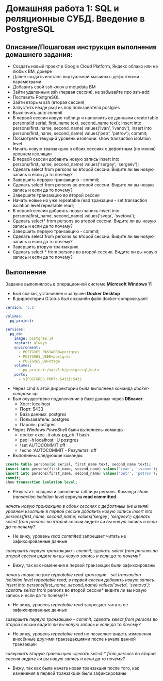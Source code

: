# Домашняя работа 1: SQL и реляционные СУБД. Введение в PostgreSQL

## Описание/Пошаговая инструкция выполнения домашнего задания:

* Создать новый проект в Google Cloud Platform, Яндекс облако или на любых ВМ, докере
* Далее создать инстанс виртуальной машины с дефолтными параметрами
* Добавить свой ssh ключ в metadata ВМ
* Зайти удаленным ssh (первая сессия), не забывайте про ssh-add
* Поставить PostgreSQL
* Зайти вторым ssh (вторая сессия)
* Запустить везде psql из под пользователя postgres
* Выключить auto commit
* В первой сессии новую таблицу и наполнить ее данными create table persons(id serial, first_name text, second_name text); insert into persons(first_name, second_name) values('ivan', 'ivanov'); insert into persons(first_name, second_name) values('petr', 'petrov'); commit;
* Посмотреть текущий уровень изоляции: show transaction isolation level
* Начать новую транзакцию в обоих сессиях с дефолтным (не меняя) уровнем изоляции
* В первой сессии добавить новую запись insert into persons(first_name, second_name) values('sergey', 'sergeev');
* Сделать select from persons во второй сессии. Видите ли вы новую запись и если да то почему?
* Завершить первую транзакцию - commit;
* Сделать select from persons во второй сессии. Видите ли вы новую запись и если да то почему?
* Завершите транзакцию во второй сессии
* Начать новые но уже repeatable read транзации - set transaction isolation level repeatable read;
* В первой сессии добавить новую запись insert into persons(first_name, second_name) values('sveta', 'svetova');
* Сделать select* from persons во второй сессии. Видите ли вы новую запись и если да то почему?
* Завершить первую транзакцию - commit;
* Сделать select from persons во второй сессии. Видите ли вы новую запись и если да то почему?
* Завершить вторую транзакцию
* Сделать select * from persons во второй сессии. Видите ли вы новую запись и если да то почему?

## Выполнение

Задание выполнялось в операционной системе **Microsoft Windows 11**

* Был скачан, установлен и запушен **Docker Desktop**
* В дирректории G:\otus был сохранён файл docker-compose.yaml

```yaml
version: '3.1'

volumes:
  pg_project:

services:
  pg_db:
    image: postgres:14
    restart: always
    environment:
      - POSTGRES_PASSWORD=postgres
      - POSTGRES_USER=postgres
      - POSTGRES_DB=stage
    volumes:
      - pg_project:/var/lib/postgresql/data
    ports:
      - ${POSTGRES_PORT:-5433}:5432
```

* Через cmd в этой дирректории была выполнена команда *docker-compose up*
* Был осуществено подключение в базе данных через **DBeaver**:
    * Хост: localhost
    * Порт: 5433
    * База данных: postgres
    * Пользователь: postgres
    * Пароль: postgres
* Через *Windows PoweShell* были выполнены команды:
    * docker exec -it otus-pg_db-1 bash
    * psql -h localhost -U postgres
    * \set AUTOCOMMIT off
    * \echo :AUTOCOMMIT - Результат: off
* Выполнены следующие команды:

```sql
create table persons(id serial, first_name text, second_name text);
insert into persons(first_name, second_name) values('ivan', 'ivanov'); 
insert into persons(first_name, second_name) values('petr', 'petrov');
commit;
show transaction isolation level;
```

* Результат: создана и заполнена таблицы persons. Команда *show transaction isolation level* вернула **read committed**

*начать новую транзакцию в обоих сессиях с дефолтным (не меняя) уровнем изоляции
в первой сессии добавить новую запись insert into persons(first_name, second_name) values('sergey', 'sergeev');
сделать select from persons во второй сессии
видите ли вы новую запись и если да то почему?*

* Не вижу, уровень *read commited* запрещает читать не зафиксированные данные

*завершить первую транзакцию - commit;
сделать select from persons во второй сессии
видите ли вы новую запись и если да то почему?*

* Вижу, так как изменения в первой транзакции были зафиксированы

*начать новые но уже repeatable read транзации - set transaction isolation level repeatable read;
в первой сессии добавить новую запись insert into persons(first_name, second_name) values('sveta', 'svetova');
сделать select* from persons во второй сессии*
видите ли вы новую запись и если да то почему?*

* Не вижу, уровень *repeatable read* запрещает читать не зафиксированные данные

*завершить первую транзакцию - commit;
сделать select from persons во второй сессии
видите ли вы новую запись и если да то почему?*

* Не вижу, уровень *repeatable read* не позволяет видеть изменения внесённые другими транзацакциями после начала данной транзакции

*завершить вторую транзакцию
сделать select * from persons во второй сессии
видите ли вы новую запись и если да то почему?*

* Вижу, так как была начата новая транзакция после того, как изменения в первой транзакции были зафиксированы